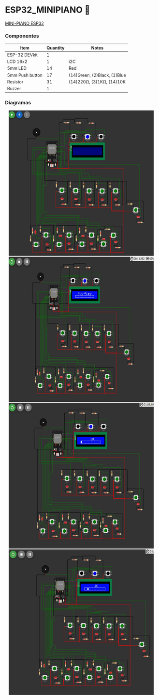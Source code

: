 # ESP32_MINIPIANO 🎹
[MINI-PIANO ESP32](https://wokwi.com/projects/367655907065697281)

### Componentes
| Item             | Quantity | Notes                         |
| ---------------- | -------- | ----------------------------- |
| ESP-32 DEVkit    | 1        |                               |
| LCD 16x2         | 1        | i2C                           |
| 5mm LED          | 14       | Red                           |
| 5mm Push button  | 17       | (14)Green, (2)Black, (1)Blue  |
| Resistor         | 31       | (14)220Ω, (3)1KΩ, (14)10K     |
| Buzzer           | 1        |                               |


### Diagramas
<p align="center">
<img src="DIAGRAMAS/Portapapeles01.jpg" width="480" height="480" alt="Diagrama 01">
<img src="DIAGRAMAS/Portapapeles02.jpg" width="480" height="480" alt="Diagrama 02">
<img src="DIAGRAMAS/Portapapeles03.jpg" width="480" height="480" alt="Diagrama 03">
<img src="DIAGRAMAS/Portapapeles04.jpg" width="480" height="480" alt="Diagrama 04">
</p>

